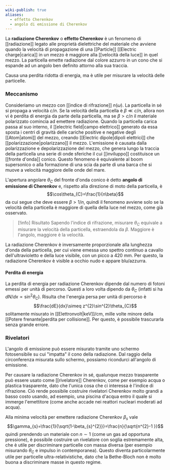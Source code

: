 ```yaml
---
wiki-publish: true
aliases:
  - effetto Cherenkov
  - angolo di emissione di Cherenkov
---
```

La **radiazione Cherenkov** o **effetto Cherenkov** è un fenomeno di [[radiazione]] legato alle proprietà dielettriche del materiale che avviene quando la velocità di propagazione di una [[Particle]] [[Electric charge|carica]] in un mezzo è maggiore alla [[velocità della luce]] in quel mezzo. La particella emette radiazione dal colore azzurro in un cono che si espande ad un angolo ben definito attorno alla sua traccia.

Causa una perdita ridotta di energia, ma è utile per misurare la velocità delle particelle.
### Meccanismo
Consideriamo un mezzo con [[indice di rifrazione]] $n(\omega)$. La particella in sé si propaga a velocità $c/n$. Se la velocità della particella è $\beta\ll c/n$, allora non vi è perdita di energia da parte della particella, ma se $\beta> c/n$ il materiale polarizzato comincia ad emettere radiazione. Quando la particella carica passa al suo interno, il [[electric field|campo elettrico]] generato da essa sposta i centri di gravità delle cariche positive e negative degli [[Atom|atomi]] del mezzo, creando [[Electric dipole|dipoli elettrici]] che [[polarizzazione|polarizzano]] il mezzo. L'emissione è causata dalla polarizzazione e depolarizzazione del mezzo, che genera lungo la traccia della particella una serie di onde sferiche il cui [[inviluppo]] costituisce un [[fronte d'onda]] conico. Questo fenomeno è equivalente al boom supersonico o alla formazione di una scia da parte di una barca che si muove a velocità maggiore delle onde del mare.

L'apertura angolare $\theta_{C}$ del fronte d'onda conico è detto **angolo di emissione di Cherenkov** e, rispetto alla direzione di moto della particella, è
$$\cos\theta_{C}=\frac{1}{n\beta}$$
da cui segue che deve essere $\beta>1/n$, quindi il fenomeno avviene solo se la velocità della particella è maggiore di quella della luce nel mezzo, come già osservato.

> [!info] Risultato
> Sapendo l'indice di rifrazione, misurare $\theta_{C}$ equivale a misurare la velocità della particella, estraendola da $\beta$. Maggiore è l'angolo, maggiore è la velocità.

La radiazione Cherenkov è inversamente proporzionale alla lunghezza d'onda della particella, per cui viene emessa uno spettro continuo a cavallo dell'ultravioletto e della luce visibile, con un picco a 420 mm. Per questo, la radiazione Cherenkov è visible a occhio nudo e appare blu/azzurra.
#### Perdita di energia
La perdita di energia per radiazione Cherenkov dipende dal numero di fotoni emessi per unità di percorso. Questi a loro volta dipendo da $\theta_{C}$ (infatti si ha $dN/dx\propto \sin^{2}\theta_{C}$). Risulta che l'energia persa per unità di percorso è
$$\frac{dE}{dx}\simeq z^{2}\sin^{2}\theta_{C}$$
solitamente misurato in [[Elettronvolt|keV]]/cm, mille volte minore della [[Potere frenante|perdita per collisione]]. Per questo, è possibile trascurarla senza grande errore.
### Rivelatori
L'angolo di emissione può essere misurato tramite uno schermo fotosensibile su cui "impatta" il cono della radiazione. Dal raggio della circonferenza misurata sullo schermo, possiamo ricondurci all'angolo di emissione.

Per causare la radiazione Cherenkov in sé, qualunque mezzo trasparente può essere usato come [[rivelatore]] Cherenkov, come per esempio acqua o plastica trasparente, dato che l'unica cosa che ci interessa è l'indice di rifrazione. Ciò rende possibile costruire rivelatori Cherenkov molto grandi a basso costo usando, ad esempio, una piscina d'acqua entro il quale si immerge l'emettitore (come anche accade nei reattori nucleari moderati ad acqua).

Alla minima velocità per emettere radiazione Cherenkov $\beta_{s}$ vale
$$\gamma_{s}=\frac{1}{\sqrt{1-\beta_{s}^{2}}}=\frac{n}{\sqrt{n^{2}-1 }}$$
quindi prendendo un materiale con $n\sim1$ (come un gas ad opportuna pressione), è possibile costruire un rivelatore con soglia estremamente alta, che è utile per discriminare particelle con massa diversa (per esempio misurando $\theta_{C}$ e impulso in contemporanea). Questo diventa particolarmente utile per particelle ultra-relativistiche, dato che la Bethe-Bloch non è molto buona a discriminare masse in questo regime.
